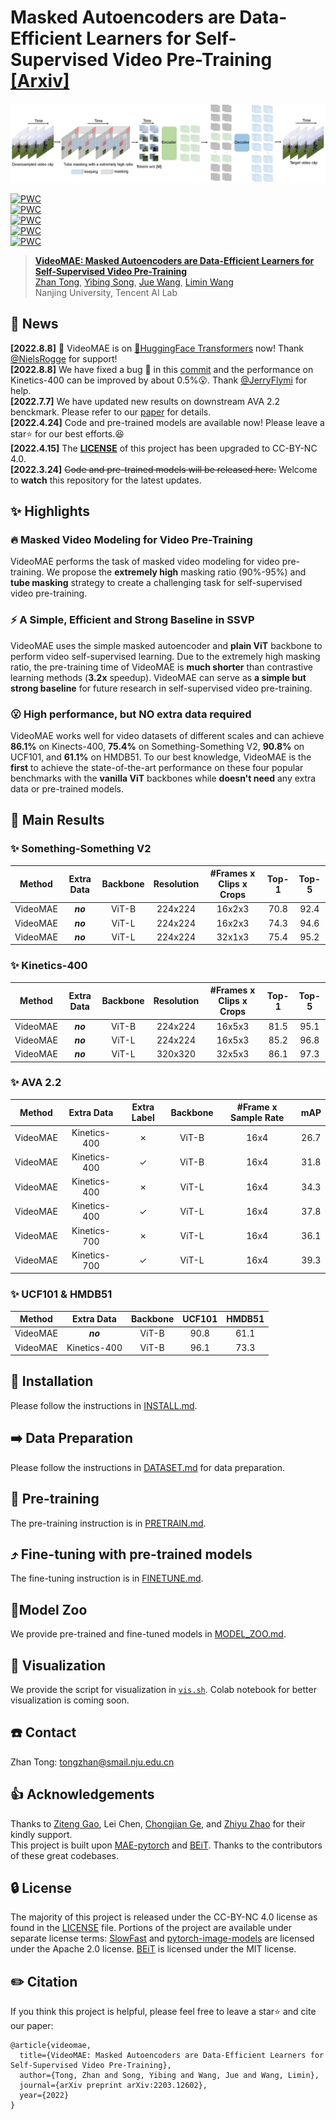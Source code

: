 # Masked Autoencoders are Data-Efficient Learners for Self-Supervised Video Pre-Training [[Arxiv]](https://arxiv.org/abs/2203.12602)

![VideoMAE Framework](figs/videomae.jpg)

[![PWC](https://img.shields.io/endpoint.svg?url=https://paperswithcode.com/badge/videomae-masked-autoencoders-are-data-1/action-recognition-in-videos-on-something)](https://paperswithcode.com/sota/action-recognition-in-videos-on-something?p=videomae-masked-autoencoders-are-data-1)<br>
[![PWC](https://img.shields.io/endpoint.svg?url=https://paperswithcode.com/badge/videomae-masked-autoencoders-are-data-1/action-classification-on-kinetics-400)](https://paperswithcode.com/sota/action-classification-on-kinetics-400?p=videomae-masked-autoencoders-are-data-1)<br>[![PWC](https://img.shields.io/endpoint.svg?url=https://paperswithcode.com/badge/videomae-masked-autoencoders-are-data-1/action-recognition-on-ava-v2-2)](https://paperswithcode.com/sota/action-recognition-on-ava-v2-2?p=videomae-masked-autoencoders-are-data-1)<br>
[![PWC](https://img.shields.io/endpoint.svg?url=https://paperswithcode.com/badge/videomae-masked-autoencoders-are-data-1/self-supervised-action-recognition-on-ucf101)](https://paperswithcode.com/sota/self-supervised-action-recognition-on-ucf101?p=videomae-masked-autoencoders-are-data-1)<br>
[![PWC](https://img.shields.io/endpoint.svg?url=https://paperswithcode.com/badge/videomae-masked-autoencoders-are-data-1/self-supervised-action-recognition-on-hmdb51)](https://paperswithcode.com/sota/self-supervised-action-recognition-on-hmdb51?p=videomae-masked-autoencoders-are-data-1)


> [**VideoMAE: Masked Autoencoders are Data-Efficient Learners for Self-Supervised Video Pre-Training**](https://arxiv.org/abs/2203.12602)<br>
> [Zhan Tong](https://github.com/yztongzhan), [Yibing Song](https://ybsong00.github.io/), [Jue Wang](https://juewang725.github.io/), [Limin Wang](http://wanglimin.github.io/)<br>Nanjing University, Tencent AI Lab

## 📰 News
**[2022.8.8]** 👀 VideoMAE is on [🤗HuggingFace Transformers](https://huggingface.co/docs/transformers/main/en/model_doc/videomae) now! Thank [@NielsRogge](https://github.com/NielsRogge) for support! <br>
**[2022.8.8]**  We have fixed a bug 🐛 in this [commit](https://github.com/MCG-NJU/VideoMAE/commit/2254c5eeeff30cda700622d8a24f14403eda4038) and the performance on Kinetics-400 can be improved by about 0.5%😮. Thank [@JerryFlymi](https://github.com/JerryFlymi) for help.<br>
**[2022.7.7]**  We have updated new results on downstream AVA 2.2 benckmark. Please refer to our [paper](https://arxiv.org/abs/2203.12602) for details. <br>
**[2022.4.24]**  Code and pre-trained models are available now! Please leave a star⭐️ for our best efforts.😆<br>**[2022.4.15]** The **[LICENSE](https://github.com/MCG-NJU/VideoMAE/blob/main/LICENSE)** of this project has been upgraded to CC-BY-NC 4.0.<br>
**[2022.3.24]** ~~Code and pre-trained models will be released here.~~ Welcome to **watch** this repository for the latest updates.

## ✨ Highlights

### 🔥 Masked Video Modeling for Video Pre-Training

VideoMAE performs the task of masked video modeling for video pre-training. We propose the **extremely high** masking ratio (90%-95%) and **tube masking** strategy to create a challenging task for self-supervised video pre-training.

### ⚡️ A Simple, Efficient and Strong Baseline in SSVP

VideoMAE uses the simple masked autoencoder and **plain ViT** backbone to perform video self-supervised learning. Due to the extremely high masking ratio, the pre-training time of VideoMAE is **much shorter** than contrastive learning methods (**3.2x** speedup). VideoMAE can serve as **a simple but strong baseline** for future research in self-supervised video pre-training.

### 😮 High performance, but NO extra data required

VideoMAE works well for video datasets of different scales and can achieve **86.1%** on Kinects-400, **75.4%** on Something-Something V2, **90.8%** on UCF101, and **61.1%** on HMDB51. To our best knowledge, VideoMAE is the **first** to achieve the state-of-the-art performance on these four popular benchmarks with the **vanilla ViT** backbones while **doesn't need** any extra data or pre-trained models.

## 🚀 Main Results

### ✨ Something-Something V2

|  Method  | Extra Data | Backbone | Resolution | #Frames x Clips x Crops | Top-1 | Top-5 |
| :------: | :--------: | :------: | :--------: | :---------------------: | :---: | :---: |
| VideoMAE |  ***no***  |  ViT-B   |  224x224   |         16x2x3          | 70.8  | 92.4  |
| VideoMAE |  ***no***  |  ViT-L   |  224x224   |         16x2x3          | 74.3  | 94.6  |
| VideoMAE |  ***no***  |  ViT-L   |  224x224   |         32x1x3          | 75.4  | 95.2  |

### ✨ Kinetics-400

|  Method  | Extra Data | Backbone | Resolution | #Frames x Clips x Crops | Top-1 | Top-5 |
| :------: | :--------: | :------: | :--------: | :---------------------: | :---: | :---: |
| VideoMAE |  ***no***  |  ViT-B   |  224x224   |         16x5x3          | 81.5  | 95.1  |
| VideoMAE |  ***no***  |  ViT-L   |  224x224   |         16x5x3          | 85.2  | 96.8  |
| VideoMAE |  ***no***  |  ViT-L   |  320x320   |         32x5x3          | 86.1  | 97.3  |

### ✨ AVA 2.2

|  Method  |  Extra Data  | Extra Label | Backbone | #Frame x Sample Rate | mAP  |
| :------: | :----------: | :---------: | :------: | :------------------: | :--: |
| VideoMAE | Kinetics-400 |   &cross;   |  ViT-B   |         16x4         | 26.7 |
| VideoMAE | Kinetics-400 |   &check;   |  ViT-B   |         16x4         | 31.8 |
| VideoMAE | Kinetics-400 |   &cross;   |  ViT-L   |         16x4         | 34.3 |
| VideoMAE | Kinetics-400 |   &check;   |  ViT-L   |         16x4         | 37.8 |
| VideoMAE | Kinetics-700 |   &cross;   |  ViT-L   |         16x4         | 36.1 |
| VideoMAE | Kinetics-700 |   &check;   |  ViT-L   |         16x4         | 39.3 |

### ✨ UCF101 & HMDB51

|  Method  |  Extra Data  | Backbone | UCF101 | HMDB51 |
| :------: | :----------: | :------: | :----: | :----: |
| VideoMAE |   ***no***   |  ViT-B   |  90.8  |  61.1  |
| VideoMAE | Kinetics-400 |  ViT-B   |  96.1  |  73.3  |

## 🔨 Installation

Please follow the instructions in [INSTALL.md](INSTALL.md).

## ➡️ Data Preparation

Please follow the instructions in [DATASET.md](DATASET.md) for data preparation.

## 🔄 Pre-training

The pre-training instruction is in [PRETRAIN.md](PRETRAIN.md).

## ⤴️ Fine-tuning with pre-trained models

The fine-tuning instruction is in [FINETUNE.md](FINETUNE.md).

## 📍Model Zoo

We provide pre-trained and fine-tuned models in [MODEL_ZOO.md](MODEL_ZOO.md).

## 👀 Visualization

We provide the script for visualization in [`vis.sh`](vis.sh).  Colab notebook for better visualization is coming soon.

## ☎️ Contact 

Zhan Tong: tongzhan@smail.nju.edu.cn

## 👍 Acknowledgements

Thanks to [Ziteng Gao](https://sebgao.github.io/), Lei Chen, [Chongjian Ge](https://chongjiange.github.io/), and [Zhiyu Zhao](https://github.com/JerryFlymi) for their kindly support.<br>
This project is built upon [MAE-pytorch](https://github.com/pengzhiliang/MAE-pytorch) and [BEiT](https://github.com/microsoft/unilm/tree/master/beit). Thanks to the contributors of these great codebases.

## 🔒 License

The majority of this project is released under the CC-BY-NC 4.0 license as found in the [LICENSE](https://github.com/MCG-NJU/VideoMAE/blob/main/LICENSE) file. Portions of the project are available under separate license terms: [SlowFast](https://github.com/facebookresearch/SlowFast) and [pytorch-image-models](https://github.com/rwightman/pytorch-image-models) are licensed under the Apache 2.0 license. [BEiT](https://github.com/microsoft/unilm/tree/master/beit) is licensed under the MIT license.

## ✏️ Citation

If you think this project is helpful, please feel free to leave a star⭐️ and cite our paper:

```
@article{videomae,
  title={VideoMAE: Masked Autoencoders are Data-Efficient Learners for Self-Supervised Video Pre-Training},
  author={Tong, Zhan and Song, Yibing and Wang, Jue and Wang, Limin},
  journal={arXiv preprint arXiv:2203.12602},
  year={2022}
}
```
